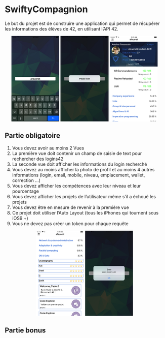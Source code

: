 # SwiftyCompagnion

Le but du projet est de construire une application qui permet de récupérer les informations des élèves de 42, en utilisant l’API 42.

<div align="center">
	<img src="https://github.com/horiz0n-zero/SwiftyCompagnion/blob/master/readme_resources/Simulator%20Screen%20Shot%20-%20iPhone%208%20Plus%20-%202019-02-06%20at%2009.20.13.png" width="30%" />
	<img src="https://github.com/horiz0n-zero/SwiftyCompagnion/blob/master/readme_resources/Simulator%20Screen%20Shot%20-%20iPhone%208%20Plus%20-%202019-02-06%20at%2009.20.15.png" width="30%" /> 
	<img src="https://github.com/horiz0n-zero/SwiftyCompagnion/blob/master/readme_resources/Simulator%20Screen%20Shot%20-%20iPhone%208%20Plus%20-%202019-02-06%20at%2009.20.53.png" width="30%" /> 
</div>

## Partie obligatoire

1. Vous devez avoir au moins 2 Vues
1. La première vue doit contenir un champ de saisie de text pour rechercher des logins42
1. La seconde vue doit afficher les informations du login recherché
1. Vous devez au moins afficher la photo de profil et au moins 4 autres informations (login, email, mobile, niveau, emplacement, wallet, correction ...)
1. Vous devez afficher les compétences avec leur niveau et leur pourcentage
1. Vous devez afficher les projets de l’utilisateur même s’il a échoué les projets
1. Vous devez être en mesure de revenir à la première vue
1. Ce projet doit utiliser l’Auto Layout (tous les iPhones qui tournent sous iOS9 +)
1. Vous ne devez pas créer un token pour chaque requête

<div align="center">
	<img src="https://github.com/horiz0n-zero/SwiftyCompagnion/blob/master/readme_resources/Simulator%20Screen%20Shot%20-%20iPhone%208%20Plus%20-%202019-02-06%20at%2009.21.01.png" width="30%" />
	<img src="https://github.com/horiz0n-zero/SwiftyCompagnion/blob/master/readme_resources/Simulator%20Screen%20Shot%20-%20iPhone%208%20Plus%20-%202019-02-06%20at%2009.24.28.png" width="30%" />
</div>

## Partie bonus

